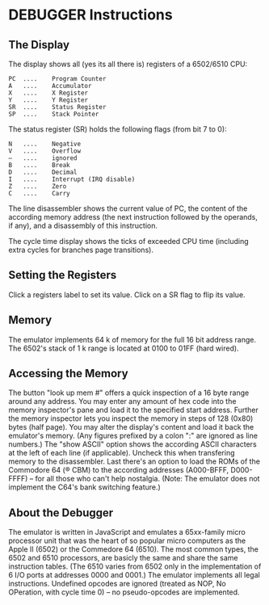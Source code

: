 # DEBUGGER Instructions
 
## The Display
The display shows all (yes its all there is) registers of a 6502/6510 CPU:

  	PC	....	Program Counter
  	A	....	Accumulator
  	X	....	X Register
  	Y	....	Y Register
  	SR	....	Status Register
  	SP	....	Stack Pointer
   
The status register (SR) holds the following flags (from bit 7 to 0):

  	N	....	Negative
  	V	....	Overflow
  	–	....	ignored
  	B	....	Break
  	D	....	Decimal
  	I	....	Interrupt (IRQ disable)
  	Z	....	Zero
  	C	....	Carry
The line disassembler shows the current value of PC, the content of the according memory address (the next instruction followed by the operands, if any), and a disassembly of this instruction.

The cycle time display shows the ticks of exceeded CPU time (including extra cycles for branches page transitions).

## Setting the Registers
Click a registers label to set its value.
Click on a SR flag to flip its value.

## Memory
The emulator implements 64 k of memory for the full 16 bit address range.
The 6502's stack of 1 k range is located at 0100 to 01FF (hard wired).

## Accessing the Memory
The button "look up mem #" offers a quick inspection of a 16 byte range around any address.
You may enter any amount of hex code into the memory inspector's pane and load it to the specified start address.
Further the memory inspector lets you inspect the memory in steps of 128 (0x80) bytes (half page). You may alter the display's content and load it back the emulator's memory. (Any figures prefixed by a colon ":" are ignored as line numbers.)
The "show ASCII" option shows the according ASCII characters at the left of each line (if applicable). Uncheck this when transfering memory to the disassembler.
Last there's an option to load the ROMs of the Commodore 64 (® CBM) to the according addresses (A000-BFFF, D000-FFFF) – for all those who can't help nostalgia. (Note: The emulator does not implement the C64's bank switching feature.)

 
## About the Debugger
The emulator is written in JavaScript and emulates a 65xx-family micro processor unit that was the heart of so popular micro computers as the Apple II (6502) or the Commedore 64 (6510). The most common types, the 6502 and 6510 processors, are basicly the same and share the same instruction tables. (The 6510 varies from 6502 only in the implementation of 6 I/O ports at addresses 0000 and 0001.)
The emulator implements all legal instructions. Undefined opcodes are ignored (treated as NOP, No OPeration, with cycle time 0) – no pseudo-opcodes are implemented.
